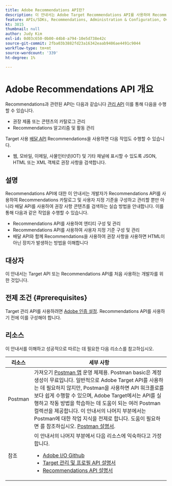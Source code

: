 ```yaml
---
title: Adobe Recommendations API란?
description: 이 안내서는 Adobe Target Recommendations API를 사용하여 Recommendations 카탈로그 및 사용자 지정 기준을 구성하고 관리할 뿐만 아니라 배달 API를 사용하여 권장 사항 콘텐츠를 검색하는 실습 방법을 개발자에게 안내합니다.
feature: APIs/SDKs, Recommendations, Administration & Configuration, Overview
kt: 3815
thumbnail: null
author: Judy Kim
exl-id: 0d03c650-0b00-44b8-a794-10e5d738e42c
source-git-commit: 2fba03b3882fd23a16342eaab9406ae4491c9044
workflow-type: tm+mt
source-wordcount: '339'
ht-degree: 1%

---
```


# Adobe Recommendations API 개요

Recommendations과 관련된 API는 다음과 같습니다 [관리 API](../../before-administer/target-api-overview.md) 이를 통해 다음을 수행할 수 있습니다.

* 권장 제품 또는 콘텐츠의 카탈로그 관리
* Recommendations 알고리즘 및 활동 관리

Target 사용 [배달 API](../../implement/delivery-api/overview.md) Recommendations을 사용하면 다음 작업도 수행할 수 있습니다.

* 웹, 모바일, 이메일, 사물인터넷(IOT) 및 기타 채널에 표시할 수 있도록 JSON, HTML 또는 XML 객체로 권장 사항을 검색합니다.

## 설명

Recommendations API에 대한 이 안내서는 개발자가 Recommendations API를 사용하여 Recommendations 카탈로그 및 사용자 지정 기준을 구성하고 관리할 뿐만 아니라 배달 API를 사용하여 권장 사항 콘텐츠를 검색하는 실습 방법을 안내합니다. 이를 통해 다음과 같은 작업을 수행할 수 있습니다.

* Recommendations API를 사용하여 엔티티 구성 및 관리
* Recommendations API를 사용하여 사용자 지정 기준 구성 및 관리
* 배달 API와 함께 Recommendations을 사용하여 권장 사항을 사용하면 HTML이 아닌 장치가 발생하는 방법을 이해합니다

## 대상자

이 안내서는 Target API 또는 Recommendations API를 처음 사용하는 개발자를 위한 것입니다.

## 전제 조건 {#prerequisites}

Target 관리 API를 사용하려면 [Adobe 인증 설정](../configure-authentication.md). Recommendations API를 사용하기 전에 이를 구성해야 합니다.

## 리소스

이 안내서를 이해하고 성공적으로 따르는 데 필요한 다음 리소스를 참고하십시오.

| 리소스 | 세부 사항 |
| --- | --- |
| Postman | 가져오기 [Postman 앱](https://www.postman.com/downloads/) 운영 체제용. Postman basic은 계정 생성이 무료입니다. 일반적으로 Adobe Target API를 사용하는 데 필요하지 않지만, Postman을 사용하면 API 워크플로를 보다 쉽게 수행할 수 있으며, Adobe Target에서는 API를 실행하고 작동 방법을 학습하는 데 도움이 되는 여러 Postman 컬렉션을 제공합니다. 이 안내서의 나머지 부분에서는 Postman에 대한 작업 지식을 전제로 합니다. 도움이 필요하면 를 참조하십시오. [Postman 설명서](https://learning.getpostman.com/). |
| 참조 | 이 안내서의 나머지 부분에서 다음 리소스에 익숙하다고 가정합니다.<UL><li>[Adobe I/O Github](https://github.com/adobeio)</li><li>[Target 관리 및 프로필 API 설명서](../../administer/admin-api/admin-api-overview-new.md)</li><li>[Recommendations API 설명서](https://developer.adobe.com/target/administer/recommendations-api/)</li></UL> |
